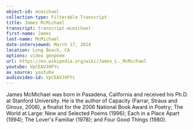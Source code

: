 ```yaml
---
object-id: mcmichael
collection-type: Filterable Transcript  
title: James McMichael    
transcript: transcript-mcmichael
first-name: James
last-name: McMichael
date-interviewed: March 17, 2014
location: Long Beach, CA
options: video genpoem
url: https://en.wikipedia.org/wiki/James_L._McMichael
youtube: VpCEAVJOFYc
av_source: youtube
audiovideo-id: VpCEAVJOFYc
---
```


James McMichael was born in Pasadena, California and received his Ph.D. at Stanford University. He is the author of Capacity (Farrar, Straus and Giroux, 2006), a finalist for the 2006 National Book Award in Poetry; The World at Large: New and Selected Poems (1996); Each in a Place Apart (1994); The Lover's Familiar (1978); and Four Good Things (1980).
